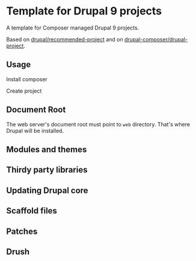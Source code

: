 # Template for Drupal 9 projects

A template for Composer managed Drupal 9 projects.

Based on [drupal/recommended-project](https://github.com/drupal/recommended-project) and on [drupal-composer/drupal-project](https://github.com/drupal-composer/drupal-project).

## Usage

Install composer

Create project

## Document Root

The web server's document root must point to `web` directory. That's where Drupal will be installed.

## Modules and themes

## Thirdy party libraries

## Updating Drupal core

## Scaffold files

## Patches

## Drush
